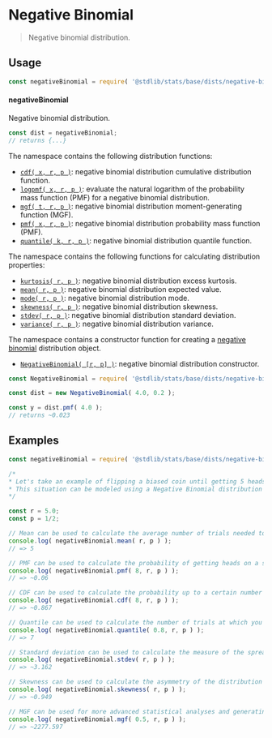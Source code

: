 <!--

@license Apache-2.0

Copyright (c) 2018 The Stdlib Authors.

Licensed under the Apache License, Version 2.0 (the "License");
you may not use this file except in compliance with the License.
You may obtain a copy of the License at

   http://www.apache.org/licenses/LICENSE-2.0

Unless required by applicable law or agreed to in writing, software
distributed under the License is distributed on an "AS IS" BASIS,
WITHOUT WARRANTIES OR CONDITIONS OF ANY KIND, either express or implied.
See the License for the specific language governing permissions and
limitations under the License.

-->

# Negative Binomial

> Negative binomial distribution.

<section class="usage">

## Usage

```javascript
const negativeBinomial = require( '@stdlib/stats/base/dists/negative-binomial' );
```

#### negativeBinomial

Negative binomial distribution.

```javascript
const dist = negativeBinomial;
// returns {...}
```

The namespace contains the following distribution functions:

<!-- <toc pattern="*+(cdf|pmf|mgf|quantile)*"> -->

<div class="namespace-toc">

-   <span class="signature">[`cdf( x, r, p )`][@stdlib/stats/base/dists/negative-binomial/cdf]</span><span class="delimiter">: </span><span class="description">negative binomial distribution cumulative distribution function.</span>
-   <span class="signature">[`logpmf( x, r, p )`][@stdlib/stats/base/dists/negative-binomial/logpmf]</span><span class="delimiter">: </span><span class="description">evaluate the natural logarithm of the probability mass function (PMF) for a negative binomial distribution.</span>
-   <span class="signature">[`mgf( t, r, p )`][@stdlib/stats/base/dists/negative-binomial/mgf]</span><span class="delimiter">: </span><span class="description">negative binomial distribution moment-generating function (MGF).</span>
-   <span class="signature">[`pmf( x, r, p )`][@stdlib/stats/base/dists/negative-binomial/pmf]</span><span class="delimiter">: </span><span class="description">negative binomial distribution probability mass function (PMF).</span>
-   <span class="signature">[`quantile( k, r, p )`][@stdlib/stats/base/dists/negative-binomial/quantile]</span><span class="delimiter">: </span><span class="description">negative binomial distribution quantile function.</span>

</div>

<!-- </toc> -->

The namespace contains the following functions for calculating distribution properties:

<!-- <toc pattern="*+(entropy|kurtosis|mean|median|mode|skewness|stdev|variance)*"> -->

<div class="namespace-toc">

-   <span class="signature">[`kurtosis( r, p )`][@stdlib/stats/base/dists/negative-binomial/kurtosis]</span><span class="delimiter">: </span><span class="description">negative binomial distribution excess kurtosis.</span>
-   <span class="signature">[`mean( r, p )`][@stdlib/stats/base/dists/negative-binomial/mean]</span><span class="delimiter">: </span><span class="description">negative binomial distribution expected value.</span>
-   <span class="signature">[`mode( r, p )`][@stdlib/stats/base/dists/negative-binomial/mode]</span><span class="delimiter">: </span><span class="description">negative binomial distribution mode.</span>
-   <span class="signature">[`skewness( r, p )`][@stdlib/stats/base/dists/negative-binomial/skewness]</span><span class="delimiter">: </span><span class="description">negative binomial distribution skewness.</span>
-   <span class="signature">[`stdev( r, p )`][@stdlib/stats/base/dists/negative-binomial/stdev]</span><span class="delimiter">: </span><span class="description">negative binomial distribution standard deviation.</span>
-   <span class="signature">[`variance( r, p )`][@stdlib/stats/base/dists/negative-binomial/variance]</span><span class="delimiter">: </span><span class="description">negative binomial distribution variance.</span>

</div>

<!-- </toc> -->

The namespace contains a constructor function for creating a [negative binomial][negative-binomial-distribution] distribution object.

<!-- <toc pattern="*ctor*"> -->

<div class="namespace-toc">

-   <span class="signature">[`NegativeBinomial( [r, p] )`][@stdlib/stats/base/dists/negative-binomial/ctor]</span><span class="delimiter">: </span><span class="description">negative binomial distribution constructor.</span>

</div>

<!-- </toc> -->

```javascript
const NegativeBinomial = require( '@stdlib/stats/base/dists/negative-binomial' ).NegativeBinomial;

const dist = new NegativeBinomial( 4.0, 0.2 );

const y = dist.pmf( 4.0 );
// returns ~0.023
```

</section>

<!-- /.usage -->

<section class="examples">

## Examples

<!-- TODO: better examples -->

<!-- eslint no-undef: "error" -->

```javascript
const negativeBinomial = require( '@stdlib/stats/base/dists/negative-binomial' );

/*
* Let's take an example of flipping a biased coin until getting 5 heads.
* This situation can be modeled using a Negative Binomial distribution with r = 5 and p = 1/2.
*/

const r = 5.0;
const p = 1/2;

// Mean can be used to calculate the average number of trials needed to get 5 heads:
console.log( negativeBinomial.mean( r, p ) );
// => 5

// PMF can be used to calculate the probability of getting heads on a specific trial (say on the 8th trial):
console.log( negativeBinomial.pmf( 8, r, p ) );
// => ~0.06

// CDF can be used to calculate the probability up to a certain number of trials (say up to 8 trials):
console.log( negativeBinomial.cdf( 8, r, p ) );
// => ~0.867

// Quantile can be used to calculate the number of trials at which you can be 80% confident that the actual number will not exceed:
console.log( negativeBinomial.quantile( 0.8, r, p ) );
// => 7

// Standard deviation can be used to calculate the measure of the spread of trials around the mean:
console.log( negativeBinomial.stdev( r, p ) );
// => ~3.162

// Skewness can be used to calculate the asymmetry of the distribution of trials:
console.log( negativeBinomial.skewness( r, p ) );
// => ~0.949

// MGF can be used for more advanced statistical analyses and generating moments of the distribution:
console.log( negativeBinomial.mgf( 0.5, r, p ) );
// => ~2277.597
```

</section>

<!-- /.examples -->

<!-- Section for related `stdlib` packages. Do not manually edit this section, as it is automatically populated. -->

<section class="related">

</section>

<!-- /.related -->

<!-- Section for all links. Make sure to keep an empty line after the `section` element and another before the `/section` close. -->

<section class="links">

[negative-binomial-distribution]: https://en.wikipedia.org/wiki/Negative_binomial_distribution

<!-- <toc-links> -->

[@stdlib/stats/base/dists/negative-binomial/ctor]: https://github.com/stdlib-js/stdlib/tree/develop/lib/node_modules/%40stdlib/stats/base/dists/negative-binomial/ctor

[@stdlib/stats/base/dists/negative-binomial/kurtosis]: https://github.com/stdlib-js/stdlib/tree/develop/lib/node_modules/%40stdlib/stats/base/dists/negative-binomial/kurtosis

[@stdlib/stats/base/dists/negative-binomial/mean]: https://github.com/stdlib-js/stdlib/tree/develop/lib/node_modules/%40stdlib/stats/base/dists/negative-binomial/mean

[@stdlib/stats/base/dists/negative-binomial/mode]: https://github.com/stdlib-js/stdlib/tree/develop/lib/node_modules/%40stdlib/stats/base/dists/negative-binomial/mode

[@stdlib/stats/base/dists/negative-binomial/skewness]: https://github.com/stdlib-js/stdlib/tree/develop/lib/node_modules/%40stdlib/stats/base/dists/negative-binomial/skewness

[@stdlib/stats/base/dists/negative-binomial/stdev]: https://github.com/stdlib-js/stdlib/tree/develop/lib/node_modules/%40stdlib/stats/base/dists/negative-binomial/stdev

[@stdlib/stats/base/dists/negative-binomial/variance]: https://github.com/stdlib-js/stdlib/tree/develop/lib/node_modules/%40stdlib/stats/base/dists/negative-binomial/variance

[@stdlib/stats/base/dists/negative-binomial/cdf]: https://github.com/stdlib-js/stdlib/tree/develop/lib/node_modules/%40stdlib/stats/base/dists/negative-binomial/cdf

[@stdlib/stats/base/dists/negative-binomial/logpmf]: https://github.com/stdlib-js/stdlib/tree/develop/lib/node_modules/%40stdlib/stats/base/dists/negative-binomial/logpmf

[@stdlib/stats/base/dists/negative-binomial/mgf]: https://github.com/stdlib-js/stdlib/tree/develop/lib/node_modules/%40stdlib/stats/base/dists/negative-binomial/mgf

[@stdlib/stats/base/dists/negative-binomial/pmf]: https://github.com/stdlib-js/stdlib/tree/develop/lib/node_modules/%40stdlib/stats/base/dists/negative-binomial/pmf

[@stdlib/stats/base/dists/negative-binomial/quantile]: https://github.com/stdlib-js/stdlib/tree/develop/lib/node_modules/%40stdlib/stats/base/dists/negative-binomial/quantile

<!-- </toc-links> -->

</section>

<!-- /.links -->
